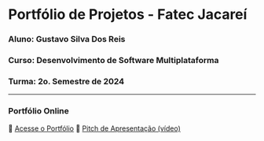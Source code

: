 
# Portfólio de Projetos - Fatec Jacareí
### Aluno: Gustavo Silva Dos Reis
### Curso: Desenvolvimento de Software Multiplataforma
### Turma: 2o. Semestre de 2024
 
---
 
### Portfólio Online  
🔗 [Acesse o Portfólio]([LINK_PARA_PORTFOLIO](https://fatec-jacarei-dsm-portfolio.github.io/ra2581392423001/))
🎤 [Pitch de Apresentação (vídeo)](LINK_PARA_VIDEO_NO_TEAMS)
